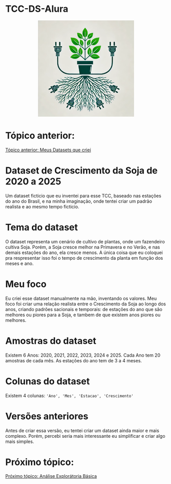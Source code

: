# TCC-DS-Alura
<p align="center">
    <img src="../icone.webp" width="300px" height="300px">
</p>

# Tópico anterior:
[Tópico anterior: Meus Datasets que criei](../criando-datasets/)

# Dataset de Crescimento da Soja de 2020 a 2025
Um dataset ficticio que eu inventei para esse TCC, baseado nas estações do ano do Brasil, e na minha imaginação, onde tentei criar um padrão realista e ao mesmo tempo ficticio.

# Tema do dataset
O dataset representa um cenário de cultivo de plantas, onde um fazendeiro cultiva Soja. Porém, a Soja cresce melhor na Primavera e no Verão, e nas demais estações do ano, ela cresce menos. A única coisa que eu coloquei pra respresentar isso foi o tempo de crescimento da planta em função dos meses e ano.

# Meu foco
Eu criei esse dataset manualmente na mão, inventando os valores. Meu foco foi criar uma relação realista entre o Crescimento da Soja ao longo dos anos, criando padrões sacionais e temporais: de estações do ano que são melhores ou piores para a Soja, e tambem de que existem anos piores ou melhores.

# Amostras do dataset
Existem 6 Anos: 2020, 2021, 2022, 2023, 2024 e 2025. 
Cada Ano tem 20 amostras de cada mês. As estações do ano tem de 3 a 4 meses.

# Colunas do dataset
Existem 4 colunas: `'Ano', 'Mes', 'Estacao', 'Crescimento'`

# Versões anteriores
Antes de criar essa versão, eu tentei criar um dataset ainda maior e mais complexo. Porém, percebi seria mais interessante eu simplificar e criar algo mais simples.

# Próximo tópico:
[Próximo tópico: Análise Explorátoria Básica](../analise-exploratoria/)

